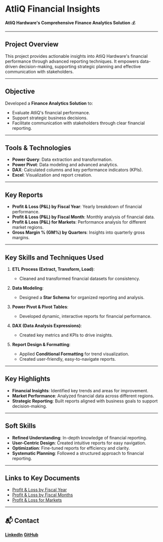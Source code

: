# AtliQ Financial Insights
**AtliQ Hardware's Comprehensive Finance Analytics Solution** 💰

---

## Project Overview
This project provides actionable insights into AtliQ Hardware's financial performance through advanced reporting techniques. It empowers data-driven decision-making, supporting strategic planning and effective communication with stakeholders.

---

## Objective
Developed a **Finance Analytics Solution** to:
- Evaluate AtliQ's financial performance.
- Support strategic business decisions.
- Facilitate communication with stakeholders through clear financial reporting.

---

## Tools & Technologies
- **Power Query**: Data extraction and transformation.
- **Power Pivot**: Data modeling and advanced analytics.
- **DAX**: Calculated columns and key performance indicators (KPIs).
- **Excel**: Visualization and report creation.

---

## Key Reports
- **Profit & Loss (P&L) by Fiscal Year**: Yearly breakdown of financial performance.
- **Profit & Loss (P&L) by Fiscal Month**: Monthly analysis of financial data.
- **Profit & Loss (P&L) for Markets**: Performance analysis for different market regions.
- **Gross Margin % (GM%) by Quarters**: Insights into quarterly gross margins.

---

## Key Skills and Techniques Used
1. **ETL Process (Extract, Transform, Load)**:
   - Cleaned and transformed financial datasets for consistency.
   
2. **Data Modeling**:
   - Designed a **Star Schema** for organized reporting and analysis.
   
3. **Power Pivot & Pivot Tables**:
   - Developed dynamic, interactive reports for financial performance.

4. **DAX (Data Analysis Expressions)**:
   - Created key metrics and KPIs to drive insights.

5. **Report Design & Formatting**:
   - Applied **Conditional Formatting** for trend visualization.
   - Created user-friendly, easy-to-navigate reports.

---

## Key Highlights
- **Financial Insights**: Identified key trends and areas for improvement.
- **Market Performance**: Analyzed financial data across different regions.
- **Strategic Reporting**: Built reports aligned with business goals to support decision-making.

---

## Soft Skills
- **Refined Understanding**: In-depth knowledge of financial reporting.
- **User-Centric Design**: Created intuitive reports for easy navigation.
- **Optimization**: Fine-tuned reports for efficiency and clarity.
- **Systematic Planning**: Followed a structured approach to financial reporting.

---

## Links to Key Documents
- [Profit & Loss by Fiscal Year](https://github.com/its-ekanshi/Excel-Finance-Analytics/blob/main/P%20%26%20L%20By%20Fiscal%20Years.pdf)
- [Profit & Loss by Fiscal Months](https://github.com/its-ekanshi/Excel-Finance-Analytics/blob/main/P%20%26%20L%20By%20Fiscal%20Months.pdf)
- [Profit & Loss for Markets](https://github.com/its-ekanshi/Excel-Finance-Analytics/blob/main/P%20%26%20L%20for%20Markets.pdf)

---

## 📬 Contact
**[LinkedIn](https://www.linkedin.com/in/ekanshisaxena/)** 
**[GitHub](https://github.com/its-ekanshi/)** 
